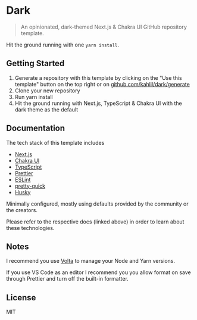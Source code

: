 # Dark

> An opinionated, dark-themed Next.js & Chakra UI GitHub repository template.

Hit the ground running with one `yarn install`.

## Getting Started

1. Generate a repository with this template by clicking on the "Use this template" button on the top right or on [github.com/kahlil/dark/generate](https://github.com/kahlil/dark/generate)
2. Clone your new repository
3. Run yarn install
4. Hit the ground running with Next.js, TypeScript & Chakra UI with the dark theme as the default

## Documentation

The tech stack of this template includes

- [Next.js](https://nextjs.org)
- [Chakra UI](https://chakra-ui.com)
- [TypeScript](https://www.typescriptlang.org/)
- [Prettier](https://prettier.io/)
- [ESLint](https://eslint.org/)
- [pretty-quick](https://github.com/azz/pretty-quick)
- [Husky](https://typicode.github.io/husky)

Minimally configured, mostly using defaults provided by the community or the creators.

Please refer to the respective docs (linked above) in order to learn about these technologies.

## Notes

I recommend you use [Volta](https://volta.sh) to manage your Node and Yarn versions.

If you use VS Code as an editor I recommend you you allow format on save through Prettier and turn off the built-in formatter.

## License

MIT
